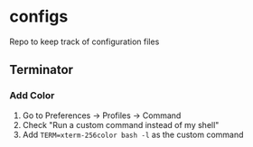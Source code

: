 # configs
Repo to keep track of configuration files

## Terminator  
### Add Color  
1. Go to Preferences -> Profiles -> Command  
2. Check "Run a custom command instead of my shell"  
3. Add `TERM=xterm-256color bash -l` as the custom command  

